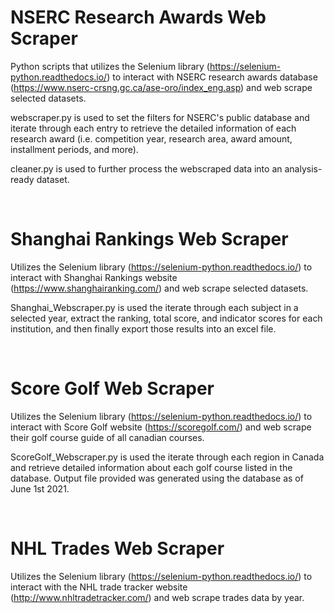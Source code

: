 # NSERC Research Awards Web Scraper
Python scripts that utilizes the Selenium library (https://selenium-python.readthedocs.io/) to interact with NSERC research awards database (https://www.nserc-crsng.gc.ca/ase-oro/index_eng.asp) and web scrape selected datasets.

webscraper.py is used to set the filters for NSERC's public database and iterate through each entry to retrieve the detailed information of each research award (i.e. competition year, research area, award amount, installment periods, and more).

cleaner.py is used to further process the webscraped data into an analysis-ready dataset. 


<br>

# Shanghai Rankings Web Scraper
Utilizes the Selenium library (https://selenium-python.readthedocs.io/) to interact with Shanghai Rankings website (https://www.shanghairanking.com/) and web scrape selected datasets.

Shanghai_Webscraper.py is used the iterate through each subject in a selected year, extract the ranking, total score, and indicator scores for each institution, and then finally export those results into an excel file.


<br>

# Score Golf Web Scraper
Utilizes the Selenium library (https://selenium-python.readthedocs.io/) to interact with Score Golf website (https://scoregolf.com/) and web scrape their golf course guide of all canadian courses.

ScoreGolf_Webscraper.py is used the iterate through each region in Canada and retrieve detailed information about each golf course listed in the database. Output file provided was generated using the database as of June 1st 2021.

<br>

# NHL Trades Web Scraper
Utilizes the Selenium library (https://selenium-python.readthedocs.io/) to interact with the NHL trade tracker website (http://www.nhltradetracker.com/) and web scrape trades data by year.

